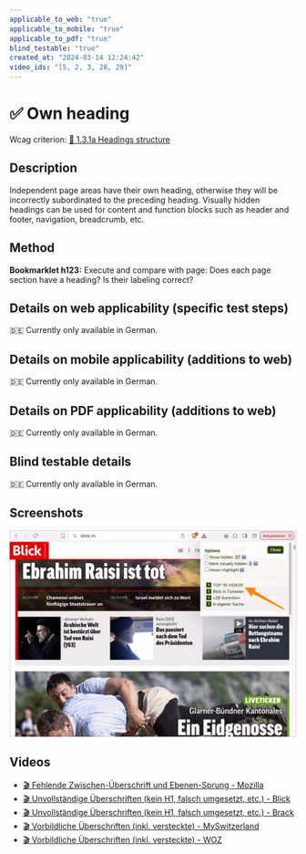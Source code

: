 ```yaml
---
applicable_to_web: "true"
applicable_to_mobile: "true"
applicable_to_pdf: "true"
blind_testable: "true"
created_at: "2024-03-14 12:24:42"
video_ids: "[5, 2, 3, 28, 29]"
---
```


# ✅ Own heading

Wcag criterion: [📜 1.3.1a Headings structure](..)

## Description

Independent page areas have their own heading, otherwise they will be incorrectly subordinated to the preceding heading. Visually hidden headings can be used for content and function blocks such as header and footer, navigation, breadcrumb, etc.

## Method

**Bookmarklet h123:** Execute and compare with page: Does each page section have a heading? Is their labeling correct?

## Details on web applicability (specific test steps)

🇩🇪 Currently only available in German.

## Details on mobile applicability (additions to web)

🇩🇪 Currently only available in German.

## Details on PDF applicability (additions to web)

🇩🇪 Currently only available in German.

## Blind testable details

🇩🇪 Currently only available in German.

## Screenshots

![Blick hat kaum Überschriften trotz sehr vieler Inhalte](images/blick-hat-kaum-berschriften-trotz-sehr-vieler-inhalte.png)

## Videos

- [🎬 Fehlende Zwischen-Überschrift und Ebenen-Sprung - Mozilla](/en/videos/fehlende-zwischen-uberschrift-und-ebenen-sprung-mozilla)
- [🎬 Unvollständige Überschriften (kein H1, falsch umgesetzt, etc.) - Blick](/en/videos/unvollstandige-uberschriften-kein-h1-falsch-umgesetzt-etc-blick)
- [🎬 Unvollständige Überschriften (kein H1, falsch umgesetzt, etc.) - Brack](/en/videos/unvollstandige-uberschriften-kein-h1-falsch-umgesetzt-etc-brack)
- [🎬 Vorbildliche Überschriften (inkl. versteckte) - MySwitzerland](/en/videos/vorbildliche-uberschriften-inkl-versteckte-myswitzerland)
- [🎬 Vorbildliche Überschriften (inkl. versteckte) - WOZ](/en/videos/vorbildliche-uberschriften-inkl-versteckte-woz)
